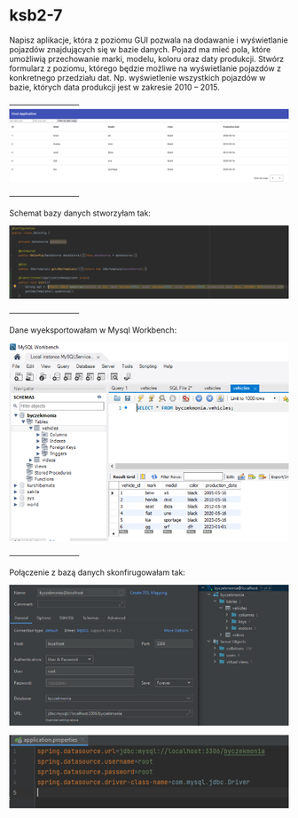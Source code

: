 # ksb2-7
Napisz aplikacje, która z poziomu GUI pozwala na dodawanie i wyświetlanie pojazdów znajdujących się w bazie danych. 
Pojazd ma mieć pola, które umożliwią przechowanie marki, modelu, koloru oraz daty produkcji. Stwórz formularz z poziomu, którego będzie możliwe na wyświetlanie pojazdów z konkretnego przedziału dat. Np. wyświetlenie wszystkich pojazdów w bazie, których data produkcji jest w zakresie 2010 – 2015.

—————————
![img_1.png](img_1.png)


—————————

Schemat bazy danych stworzyłam tak:

![img_5.png](img_5.png)

—————————

Dane wyeksportowałam w Mysql Workbench:

![img_4.png](img_4.png)

—————————

Połączenie z bazą danych skonfirugowałam tak:

![img_2.png](img_2.png)

![img_3.png](img_3.png)
